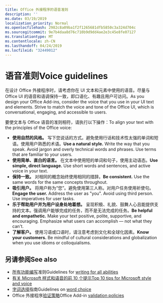 ```yaml
---
title: Office 外接程序的语音准则
description: ''
ms.date: 03/19/2019
localization_priority: Normal
ms.openlocfilehash: 2982c8a09ba1f2f1265681dfb5850c3a324d704c
ms.sourcegitcommit: 9e7b4daa8d76c710b9d9dd4ae2e3c45e8fe07127
ms.translationtype: MT
ms.contentlocale: zh-CN
ms.lasthandoff: 04/24/2019
ms.locfileid: "32449012"
---
```

# <a name="voice-guidelines"></a><span data-ttu-id="a4234-102">语音准则</span><span class="sxs-lookup"><span data-stu-id="a4234-102">Voice guidelines</span></span>

<span data-ttu-id="a4234-p101">在设计 Office 外接程序时，请考虑你在 UI 文本和元素中使用的语音。尽量与 Office UI 的语音和语调保持一致，即口语化、有趣且用户可访问。</span><span class="sxs-lookup"><span data-stu-id="a4234-p101">As you design your Office Add-ins, consider the voice that you use in your UI text and elements. Strive to match the voice and tone of the Office UI, which is conversational, engaging, and accessible to users.</span></span> 

<span data-ttu-id="a4234-105">要使文本与 Office 语音的准则相符，请执行以下操作：</span><span class="sxs-lookup"><span data-stu-id="a4234-105">To align your text with the principles of the Office voice:</span></span>

- <span data-ttu-id="a4234-p102">**使用自然的风格。** 写下您说话的方式。避免使用行话和技术性太强的单词和短语。使用用户熟悉的术语。</span><span class="sxs-lookup"><span data-stu-id="a4234-p102">**Use a natural style.** Write the way that you speak. Avoid jargon and overly technical words and phrases. Use terms that are familiar to your users.</span></span>
- <span data-ttu-id="a4234-p103">**使用简单、直白的语言。** 在文本中使用短的单词和句子，使用主动语态。</span><span class="sxs-lookup"><span data-stu-id="a4234-p103">**Use simple, direct language.** Use short words and sentences, and active voice in your text.</span></span>
- <span data-ttu-id="a4234-p104">**保持一致。** 对相同的概念始终使用相同的措辞。</span><span class="sxs-lookup"><span data-stu-id="a4234-p104">**Be consistent.** Use the same words for the same concepts throughout.</span></span>
- <span data-ttu-id="a4234-p105">**吸引用户。** 将用户称为“您”。避免使用第三人称。对用户任务使用祈使句。</span><span class="sxs-lookup"><span data-stu-id="a4234-p105">**Engage the user.** Address the user as "you". Avoid using third person. Use imperatives for user tasks.</span></span>
- <span data-ttu-id="a4234-p106">**乐于帮助用户并为用户设身处地着想。** 呈现积极、礼貌、鼓舞人心且能提供支持的文本。强调用户能够完成的任务，而不是无法完成的任务。</span><span class="sxs-lookup"><span data-stu-id="a4234-p106">**Be helpful and empathetic.** Make your text positive, polite, supportive, and encouraging. Emphasize what users can accomplish ― not what they can't.</span></span>
- <span data-ttu-id="a4234-p107">**了解客户。** 使用习语或口语时，请注意考虑到文化和全球化因素。</span><span class="sxs-lookup"><span data-stu-id="a4234-p107">**Know your customers.** Be mindful of cultural considerations and globalization when you use idioms or colloquialisms.</span></span>

## <a name="see-also"></a><span data-ttu-id="a4234-123">另请参阅</span><span class="sxs-lookup"><span data-stu-id="a4234-123">See also</span></span>

- <span data-ttu-id="a4234-124">[所有功能编写](/style-guide/accessibility/writing-all-abilities)准则</span><span class="sxs-lookup"><span data-stu-id="a4234-124">Guidelines for [writing for all abilities](/style-guide/accessibility/writing-all-abilities)</span></span>
- [<span data-ttu-id="a4234-125">有关 Microsoft 样式和语音的前 10 个提示</span><span class="sxs-lookup"><span data-stu-id="a4234-125">Top 10 tips for Microsoft style and voice</span></span>](/style-guide/top-10-tips-style-voice)
- <span data-ttu-id="a4234-126">[字词选择](/style-guide/word-choice/)指南</span><span class="sxs-lookup"><span data-stu-id="a4234-126">Guidelines on [word choice](/style-guide/word-choice/)</span></span>
- <span data-ttu-id="a4234-127">Office 外接程序[验证策略](/office/dev/store/validation-policies)</span><span class="sxs-lookup"><span data-stu-id="a4234-127">Office Add-in [validation policies](/office/dev/store/validation-policies)</span></span>
